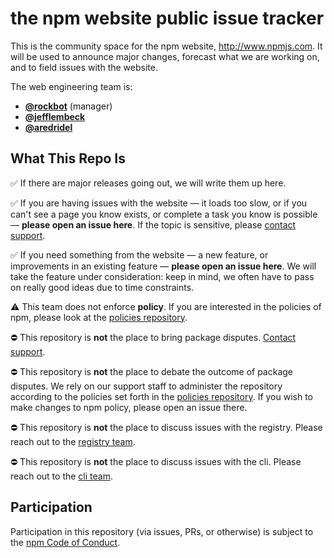# the npm website public issue tracker

This is the community space for the npm website, http://www.npmjs.com. It
will be used to announce major changes, forecast what we are working on, and to
field issues with the website.

The web engineering team is:

* **[@rockbot](https://github.com/rockbot/)** (manager)
* **[@jefflembeck](https://github.com/jefflembeck/)**
* **[@aredridel](https://github.com/aredridel/)**

## What This Repo Is

:white_check_mark: If there are major releases going out, we will write them up here.

:white_check_mark: If you are having issues with the website — it loads
too slow, or if you can't see a page you know exists, or complete a task
you know is possible — **please open an issue here**. If the topic is
sensitive, please [contact support](https://www.npmjs.com/support).

:white_check_mark: If you need something from the website — a new feature,
or improvements in an existing feature — **please open an issue here**. We will
take the feature under consideration: keep in mind, we often have to pass on
really good ideas due to time constraints.

:warning: This team does not enforce **policy**. If you are interested in the
policies of npm, please look at the 
[policies repository](https://github.com/npm/policies).

:no_entry: This repository is **not** the place to bring package disputes.
[Contact support](https://www.npmjs.com/support).

:no_entry: This repository is **not** the place to debate the outcome of
package disputes. We rely on our support staff to administer the repository
according to the policies set forth in the [policies
repository](https://github.com/npm/policies). If you wish to make changes to
npm policy, please open an issue there.

:no_entry: This repository is **not** the place to discuss issues with the registry.
Please reach out to the [registry team](https://github.com/npm/registry/).

:no_entry: This repository is **not** the place to discuss issues with the cli.
Please reach out to the [cli team](https://github.com/npm/npm/).

## Participation

Participation in this repository (via issues, PRs, or otherwise) is subject
to the [npm Code of Conduct](https://www.npmjs.com/policies/conduct).

